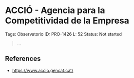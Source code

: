 # ACCIÓ - Agencia para la Competitividad de la Empresa

Tags: Observatorio
ID: PRO-1426
L: 52
Status: Not started

> …
> 

## References

- https://www.accio.gencat.cat/